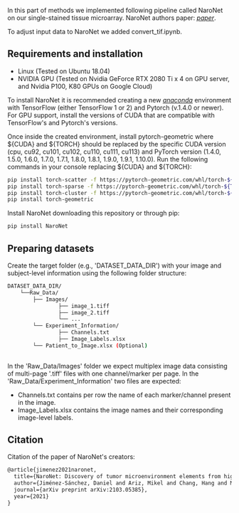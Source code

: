 In this part of methods we implemented following pipeline called NaroNet on our single-stained tissue microarray. 
NaroNet authors paper: [*paper*](https://arxiv.org/abs/2103.05385). 

To adjust input data to NaroNet we added convert_tif.ipynb.

## Requirements and installation
* Linux (Tested on Ubuntu 18.04)
* NVIDIA GPU (Tested on Nvidia GeForce RTX 2080 Ti x 4 on GPU server, and Nvidia P100, K80 GPUs on Google Cloud)

To install NaroNet it is recommended creating a new [*anaconda*](https://www.anaconda.com/distribution/) environment with TensorFlow (either TensorFlow 1 or 2) and Pytorch (v.1.4.0 or newer). For GPU support, install the versions of CUDA that are compatible with TensorFlow's and Pytorch's versions.

Once inside the created environment, install pytorch-geometric where ${CUDA} and ${TORCH} should be replaced by the specific CUDA version (cpu, cu92, cu101, cu102, cu110, cu111, cu113) and PyTorch version (1.4.0, 1.5.0, 1.6.0, 1.7.0, 1.7.1, 1.8.0, 1.8.1, 1.9.0, 1.9.1, 1.10.0). Run the following commands in your console replacing ${CUDA} and ${TORCH}:
```sh
pip install torch-scatter -f https://pytorch-geometric.com/whl/torch-${TORCH}+${CUDA}.html
pip install torch-sparse -f https://pytorch-geometric.com/whl/torch-${TORCH}+${CUDA}.html
pip install torch-cluster -f https://pytorch-geometric.com/whl/torch-${TORCH}+${CUDA}.html
pip install torch-geometric
```

Install NaroNet downloading this repository or through pip:
```sh
pip install NaroNet
```

## Preparing datasets
Create the target folder (e.g., 'DATASET_DATA_DIR') with your image and subject-level information using the following folder structure:

```bash
DATASET_DATA_DIR/
    └──Raw_Data/
        ├── Images/
                ├── image_1.tiff
                ├── image_2.tiff
                └── ...
        └── Experiment_Information/
                ├── Channels.txt                
                ├── Image_Labels.xlsx
		└── Patient_to_Image.xlsx (Optional)
		
```
In the 'Raw_Data/Images' folder we expect multiplex image data consisting of multi-page '.tiff' files with one channel/marker per page.
In the 'Raw_Data/Experiment_Information' two files are expected:
* Channels.txt contains per row the name of each marker/channel present in the image.
* Image_Labels.xlsx contains the image names and their corresponding image-level labels.
## Citation
Citation of the paper of NaroNet's creators:
```diff
@article{jimenez2021naronet,
  title={NaroNet: Discovery of tumor microenvironment elements from highly multiplexed images},
  author={Jiménez-Sánchez, Daniel and Ariz, Mikel and Chang, Hang and Matias-Guiu, Xavier and de Andrea, Carlos E and Ortiz-de-Solórzano, Carlos},
  journal={arXiv preprint arXiv:2103.05385},
  year={2021}
}
```


